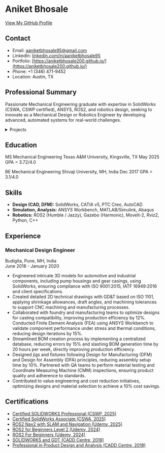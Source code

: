 # Aniket Bhosale

[View My GitHub Profile](https://github.com/aniketbhosale200)

## Contact
- Email: aaniketbhosale95@gmail.com
- LinkedIn: [linkedin.com/in/aaniketbhosale95](https://linkedin.com/in/aaniketbhosale95)
- Portfolio: [https://aniketbhosale200.github.io/](https://aniketbhosale200.github.io/)
- Phone: +1 (346) 471-9452
- Location: Austin, TX

## Professional Summary
Passionate Mechanical Engineering graduate with expertise in SolidWorks (CSWA, CSWP certified), ANSYS, ROS2, and robotics design, seeking to innovate as a Mechanical Design or Robotics Engineer by developing advanced, automated systems for real-world challenges.

<!-- Add Dropdown Here -->
<details>
  <summary>Projects</summary>
  <ul>
    <li><a href="/projects/masters_thesis_robot/">Master’s Thesis Robot</a></li>
    <li><a href="/projects/differential_drive_robot/">Differential Drive Robot</a></li>
    <li><a href="/projects/mecanum_wheel_robot/">Mecanum Wheel Robot</a></li>
  </ul>
</details>

## Education
MS Mechanical Engineering
Texas A&M University, Kingsville, TX
May 2025
GPA = 3.72/4.0

BE Mechanical Engineering
Shivaji University, MH, India
Dec 2017
GPA = 3.1/4.0

## Skills

- **Design (CAD, DFM):** SolidWorks, CATIA v5, PTC Creo, AutoCAD  
- **Simulation, Analysis:** ANSYS Workbench, MATLAB/Simulink, Abaqus  
- **Robotics:** ROS2 (Humble / Jazzy), Gazebo (Harmonic), MoveIt-2, Rviz2, Python, C++  

## Experience

### Mechanical Design Engineer  
Budigita, Pune, MH, India  
June 2018 - January 2020  

- Engineered intricate 3D models for automotive and industrial components, including pump housings and gear casings, using SolidWorks, ensuring compliance with ISO 9001:2015, IATF 16949:2016 and client specifications.  
- Created detailed 2D technical drawings with GD&T based on ISO 1101, applying shrinkage allowances, draft angles, and machining tolerances to support CNC machining and manufacturing processes.  
- Collaborated with foundry and manufacturing teams to optimize designs for casting compatibility, improving production efficiency by 12%. Conducted Finite Element Analysis (FEA) using ANSYS Workbench to validate component performance under stress and thermal conditions, reducing design iterations by 15%.  
- Streamlined BOM creation process by implementing a centralized database, reducing errors by 15% and slashing BOM generation time by 20 hours per week, directly improving production efficiency.  
- Designed jigs and fixtures following Design for Manufacturing (DFM) and Design for Assembly (DFA) principles, reducing assembly setup time by 10%. Partnered with QA teams to perform material testing and Coordinate Measuring Machine (CMM) inspections, ensuring product quality and adherence to standards.  
- Contributed to value engineering and cost reduction initiatives, optimizing designs and material selection to achieve a 10% cost savings.  



## Certifications

- [Certified SOLIDWORKS Professional (CSWP, 2025)](certificates/CSWP_C-3FBKN5XLCY.pdf)  
- [Certified SolidWorks Associate (CSWA, 2025)](certificates/CSWA_C-37TJ8N4YZF.pdf)  
- [ROS2 Nav2 with SLAM and Navigation (Udemy, 2025)](https://www.udemy.com/certificate/UC-07b0d254-013e-461f-9f44-ca6680fd6045/?utm_campaign=email&utm_medium=email&utm_source=sendgrid.com)  
- [ROS2 for Beginners Level 2 (Udemy, 2024)](https://www.udemy.com/certificate/UC-9f66dbda-cdad-4f04-8e5b-02d91d89e69f/)  
- [ROS2 For Beginners (Udemy, 2024)](https://www.udemy.com/certificate/UC-1b5b9c0d-df1e-4dd1-916e-c3aa5720a496/)  
- [SOLIDWORKS and GDT (CADD Centre, 2018)](https://registry.caddcentre.com/ghbji.php?asdsad=aG1SN253WXNvdkIxeWxJVkFOS0E3NjdMZEd0WHd1YmZ3ZC9ENWQ3NmhsV1BqYy9yajBCRFYxc3E4d1hWdXVpYg==)  
- [Professional in Product Design and Analysis (CADD Centre, 2018)](https://registry.caddcentre.com/ghbji.php?asdsad=aG1SN253WXNvdkIxeWxJVkFOS0E3NFZSSktMM3ErWnpmeUcvVmJoVnA4ZkI2VnNkamlkem5ZOFFRWThzdm8zag==)
